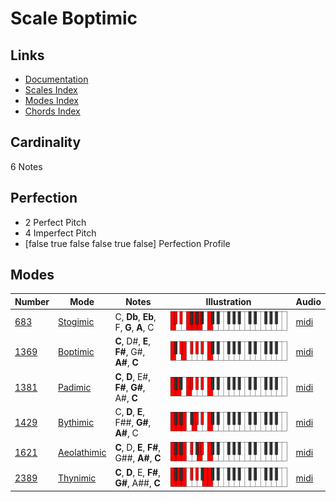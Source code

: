 # Scale Boptimic

## Links

- [Documentation](README.md)
- [Scales Index](Scales.md)
- [Modes Index](Modes.md)
- [Chords Index](Chords.md)

## Cardinality

6 Notes

## Perfection

- 2 Perfect Pitch
- 4 Imperfect Pitch
- [false true false false true false] Perfection Profile

## Modes

| Number | Mode | Notes | Illustration | Audio |
|--------|------|-------|--------------|-------|
| [683](https://ianring.com/musictheory/scales/683) | [Stogimic](ModeStogimic.md) | C, **Db**, **Eb**, F, **G**, **A**, C | ![CNaturalStogimic](ModeCNaturalStogimic.png) | [midi](https://github.com/edipermadi/music/blob/main/docs/ModeCNaturalStogimic.mid?raw=true) | 
| [1369](https://ianring.com/musictheory/scales/1369) | [Boptimic](ModeBoptimic.md) | **C**, D#, **E**, **F#**, G#, **A#**, **C** | ![CNaturalBoptimic](ModeCNaturalBoptimic.png) | [midi](https://github.com/edipermadi/music/blob/main/docs/ModeCNaturalBoptimic.mid?raw=true) | 
| [1381](https://ianring.com/musictheory/scales/1381) | [Padimic](ModePadimic.md) | **C**, **D**, E#, **F#**, **G#**, A#, **C** | ![CNaturalPadimic](ModeCNaturalPadimic.png) | [midi](https://github.com/edipermadi/music/blob/main/docs/ModeCNaturalPadimic.mid?raw=true) | 
| [1429](https://ianring.com/musictheory/scales/1429) | [Bythimic](ModeBythimic.md) | C, **D**, **E**, F##, **G#**, **A#**, C | ![CNaturalBythimic](ModeCNaturalBythimic.png) | [midi](https://github.com/edipermadi/music/blob/main/docs/ModeCNaturalBythimic.mid?raw=true) | 
| [1621](https://ianring.com/musictheory/scales/1621) | [Aeolathimic](ModeAeolathimic.md) | **C**, D, **E**, **F#**, G##, **A#**, **C** | ![CNaturalAeolathimic](ModeCNaturalAeolathimic.png) | [midi](https://github.com/edipermadi/music/blob/main/docs/ModeCNaturalAeolathimic.mid?raw=true) | 
| [2389](https://ianring.com/musictheory/scales/2389) | [Thynimic](ModeThynimic.md) | **C**, **D**, E, **F#**, **G#**, A##, **C** | ![CNaturalThynimic](ModeCNaturalThynimic.png) | [midi](https://github.com/edipermadi/music/blob/main/docs/ModeCNaturalThynimic.mid?raw=true) | 
